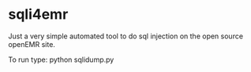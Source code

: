 # sqli4emr

Just a very simple automated tool to do sql injection on the open source openEMR site.

To run type: python sqlidump.py
